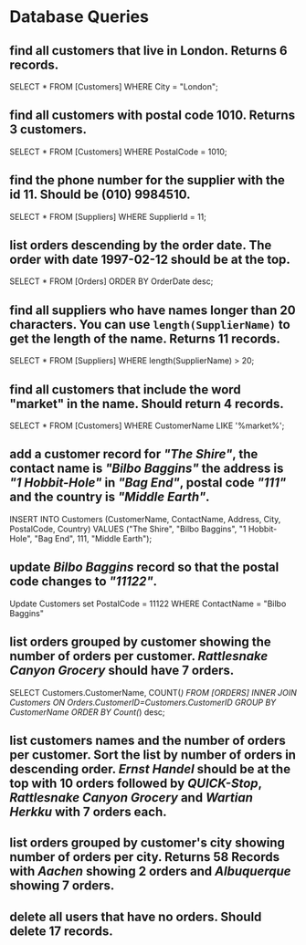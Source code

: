# Database Queries

## find all customers that live in London. Returns 6 records.
SELECT * FROM [Customers] WHERE City = "London";

## find all customers with postal code 1010. Returns 3 customers.
SELECT * FROM [Customers] WHERE PostalCode = 1010;
## find the phone number for the supplier with the id 11. Should be (010) 9984510.
SELECT * FROM [Suppliers] WHERE SupplierId = 11;

## list orders descending by the order date. The order with date 1997-02-12 should be at the top.
SELECT * FROM [Orders] ORDER BY OrderDate desc;
## find all suppliers who have names longer than 20 characters. You can use `length(SupplierName)` to get the length of the name. Returns 11 records.
 SELECT * FROM [Suppliers] WHERE length(SupplierName) > 20; 

## find all customers that include the word "market" in the name. Should return 4 records.
SELECT * FROM [Customers] WHERE CustomerName LIKE '%market%';

## add a customer record for _"The Shire"_, the contact name is _"Bilbo Baggins"_ the address is _"1 Hobbit-Hole"_ in _"Bag End"_, postal code _"111"_ and the country is _"Middle Earth"_.
INSERT INTO Customers (CustomerName, ContactName, Address, City, PostalCode, Country) VALUES ("The Shire", "Bilbo Baggins", "1 Hobbit-Hole", "Bag End", 111, "Middle Earth");

## update _Bilbo Baggins_ record so that the postal code changes to _"11122"_.
Update Customers set PostalCode = 11122 WHERE ContactName = "Bilbo Baggins"
## list orders grouped by customer showing the number of orders per customer. _Rattlesnake Canyon Grocery_ should have 7 orders.

SELECT Customers.CustomerName, COUNT(*) FROM [ORDERS] INNER JOIN Customers ON Orders.CustomerID=Customers.CustomerID GROUP BY CustomerName ORDER BY Count(*) desc;
## list customers names and the number of orders per customer. Sort the list by number of orders in descending order. _Ernst Handel_ should be at the top with 10 orders followed by _QUICK-Stop_, _Rattlesnake Canyon Grocery_ and _Wartian Herkku_ with 7 orders each.

## list orders grouped by customer's city showing number of orders per city. Returns 58 Records with _Aachen_ showing 2 orders and _Albuquerque_ showing 7 orders.

## delete all users that have no orders. Should delete 17 records.
